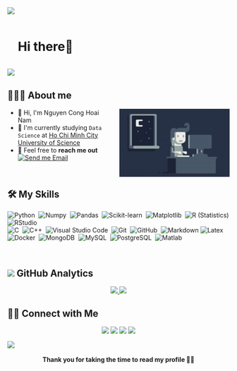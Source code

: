 <!--horizontal divider(gradiant)-->
<img src="https://user-images.githubusercontent.com/73097560/115834477-dbab4500-a447-11eb-908a-139a6edaec5c.gif">

<!--h1 without bottom border-->

<div id="user-content-toc">
  <ul align="left">
    <summary><h1 style="display: inline-block">Hi there👋</h1></summary>
  </ul>
</div>

<p>
  <a href="https://github.com/DenverCoder1/readme-typing-svg"><img src="https://readme-typing-svg.herokuapp.com?&font=IBM+Plex+Sans&color=abcdef&size=20&lines=Welcome+to+my+GitHub+Profile!" /></a>
</p>

<!--About Me-->
## 👨🏻‍💻 About me
<picture> 
    <img align="right" src="https://raw.githubusercontent.com/AVS1508/AVS1508/master/assets/Night-Coding.gif" width="250px" style="margin-left: 20px; margin-bottom: 20px;">
</picture>

- :wave: Hi, I'm Nguyen Cong Hoai Nam
- :school: I'm currently studying `Data Science` at [Ho Chi Minh City University of Science](https://hcmus.edu.vn/)
- :email: Feel free to **reach me out** [![Send me Email](https://img.shields.io/static/v1?label=email&amp;message=ElioChiu&amp;color=EA4335&amp;style=flat-square)](mailto:eliochiu2@gmail.com)
<!-- - :nerd_face: Always believe `"You are what you loved"` -->

<br>

## 🛠️ My Skills

![Python](https://img.shields.io/badge/-Python-05122A?style=flat&logo=python)&nbsp;
![Numpy](https://img.shields.io/badge/-Numpy-05122A?style=flat&logo=Numpy)&nbsp;
![Pandas](https://img.shields.io/badge/-Pandas-05122A?style=flat&logo=Pandas)&nbsp;
![Scikit-learn](https://img.shields.io/badge/-Sklearn-05122A?style=flat&logo=Scikitlearn)&nbsp;
![Matplotlib](https://img.shields.io/badge/-Matplotlib-05122A?style=flat&logo=Matplotlib)&nbsp;
![R (Statistics)](https://img.shields.io/badge/-R-05122A?style=flat&logo=R&logoColor=276DC3)
![RStudio](https://img.shields.io/badge/-RStudio-05122A?style=flat&logo=rstudioide)&nbsp;\
![C](https://img.shields.io/badge/-C-05122A?style=flat&logo=C&logoColor=A8B9CC)&nbsp;
![C++](https://img.shields.io/badge/-C++-05122A?style=flat&logo=C%2B%2B&logoColor=00599C)&nbsp;
![Visual Studio Code](https://img.shields.io/badge/-Visual%20Studio%20Code-05122A?style=flat&logo=visual-studio-code&logoColor=007ACC)&nbsp;
![Git](https://img.shields.io/badge/-Git-05122A?style=flat&logo=git)&nbsp;
![GitHub](https://img.shields.io/badge/-GitHub-05122A?style=flat&logo=github)&nbsp; 
![Markdown](https://img.shields.io/badge/-Markdown-05122A?style=flat&logo=markdown)
![Latex](https://img.shields.io/badge/-Latex-05122A?style=flat&logo=overleaf)&nbsp;\
![Docker](https://img.shields.io/badge/-Docker-05122A?style=flat&logo=docker)&nbsp;
![MongoDB](https://img.shields.io/badge/-MongoDB-05122A?style=flat&logo=MongoDB)&nbsp; 
![MySQL](https://img.shields.io/badge/-MySQL-05122A?style=flat&logo=MySQL)&nbsp; 
![PostgreSQL](https://img.shields.io/badge/-PostgreSQL-05122A?style=flat&logo=PostgreSQL)&nbsp; 
![Matlab](https://img.shields.io/badge/-Matlab-05122A?style=flat&logo=Matlab)&nbsp; 
<!-- ![Microsoft Office](https://img.shields.io/badge/-Microsoft%20Office-05122A?style=flat&logo=Microsoft%20Office)&nbsp; 
![Google Service](https://img.shields.io/badge/-Google%20Service-05122A?style=flat&logo=Google)&nbsp; -->

<br>

## <picture> <img src = "https://github.com/7oSkaaa/7oSkaaa/blob/main/Images/Statistics.gif?raw=true" width = 30px>  </picture> GitHub Analytics
<p align="center">
<a href="https://github.com/nchn471">
  <img height="180em" src="https://github-readme-stats-eight-theta.vercel.app/api?username=nchn471&show_icons=true&theme=algolia&include_all_commits=true&count_private=true"/>
  <img height="180em" src="https://github-readme-stats-eight-theta.vercel.app/api/top-langs/?username=AVS1508&layout=compact&langs_count=8&theme=algolia"/>
</a>
</p>

## 🤝🏻 Connect with Me

<p align="center">
<a href="https://www.linkedin.com/in/ho%C3%A0i-nam-nguy%E1%BB%85n-c%C3%B4ng-55142129b/"><img src="https://img.shields.io/badge/-Linkedin?style=flat&logo=Linkedin&logoColor=white"/></a>
<a href="mailto:nchn.471@gmail.com"><img src="https://img.shields.io/badge/-nchn.471@gmail.com-D14836?style=flat&logo=Gmail&logoColor=white"/></a>
<a href="https://www.instagram.com/nchn_/"><img src="https://img.shields.io/badge/-@nchn_-E4405F?style=flat&logo=Instagram&logoColor=white"/></a>
<a href="https://www.facebook.com/nchn471"><img src="https://img.shields.io/badge/-@nchn471-1877F2?style=flat&logo=Facebook&logoColor=white"/></a>
</p>


<!--horizontal divider(gradiant)-->
<img src="https://user-images.githubusercontent.com/73097560/115834477-dbab4500-a447-11eb-908a-139a6edaec5c.gif">
<p align="center"><b>Thank you for taking the time to read my profile 🤣🤣</b></p>

